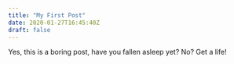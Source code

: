 ```yaml
---
title: "My First Post"
date: 2020-01-27T16:45:40Z
draft: false
---
```


Yes, this is a boring post, have you fallen asleep yet?  No?  Get a life!